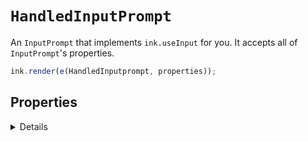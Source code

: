 # `HandledInputPrompt`

An `InputPrompt` that implements `ink.useInput` for you. It accepts all of `InputPrompt`'s properties. 

```js
ink.render(e(HandledInputprompt, properties));
```

## Properties

<details>

### useDefaultKeys
Type : `boolean`

If `HandledInputPrompt` should use the default keybindings defined at `InputPrompt.DefaultKeyBindings`. Default: `true`.

### additionalKeys
Type : `object`

Supply custom keybindings. If `useDefaultKeys` is false, this will be the only keybindings, if true, it will only be combined with existing keys. To overwrite keybindings, set `useDefaultKeys` false, and supply a modified copy of `InputPrompt.DefaultKeyBindings` here.


</details>